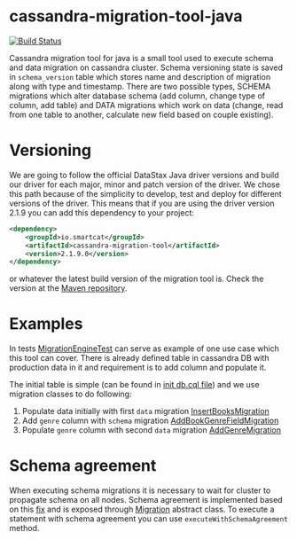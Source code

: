 # cassandra-migration-tool-java
[![Build Status](https://travis-ci.org/smartcat-labs/cassandra-migration-tool-java.svg?branch=develop)](https://travis-ci.org/smartcat-labs/cassandra-migration-tool-java)

Cassandra migration tool for java is a small tool used to execute schema and data migration on cassandra cluster. Schema versioning state is saved in `schema_version` table which stores name and description of migration along with type and timestamp. There are two possible types, SCHEMA migrations which alter database schema (add column, change type of column, add table) and DATA migrations which work on data (change, read from one table to another, calculate new field based on couple existing).

# Versioning

We are going to follow the official DataStax Java driver versions and build our driver for each major, minor and patch version of the driver. We chose this path because of the simplicity to develop, test and deploy for different versions of the driver.
This means that if you are using the driver version 2.1.9 you can add this dependency to your project:
```xml
<dependency>
    <groupId>io.smartcat</groupId>
    <artifactId>cassandra-migration-tool</artifactId>
    <version>2.1.9.0</version>
</dependency>
```
or whatever the latest build version of the migration tool is. Check the version at the [Maven repository](http://mvnrepository.com/artifact/io.smartcat/cassandra-migration-tool).

# Examples
In tests [MigrationEngineTest](src/test/java/io/smartcat/migration/MigrationEngineTest.java) can serve as  example of one use case which this tool can cover. There is already defined table in cassandra DB with production data in it and requirement is to add column and populate it.

The initial table is simple (can be found in [init db.cql file](src/test/resources/db.cql)) and we use migration classes to do following:

1. Populate data initially with first `data` migration [InsertBooksMigration](src/test/java/io/smartcat/migration/migrations/data/InsertBooksMigration.java)
2. Add `genre` column with `schema` migration [AddBookGenreFieldMigration](src/test/java/io/smartcat/migration/migrations/schema/AddBookGenreFieldMigration.java)
3. Populate `genre` column with second `data` migration [AddGenreMigration](src/test/java/io/smartcat/migration/migrations/data/AddGenreMigration.java)

# Schema agreement
When executing schema migrations it is necessary to wait for cluster to propagate schema on all nodes. Schema agreement is implemented based on this [fix](https://datastax-oss.atlassian.net/browse/JAVA-669) and is exposed through [Migration](src/main/java/io/smartcat/migration/Migration.java) abstract class.
To execute a statement with schema agreement you can use `executeWithSchemaAgreement` method.
